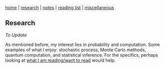 [home](./index.html)  |  [research](./research.html)  |  [notes](./notes.html)  |  [reading list](./reading_list.html)  |  [miscellaneous](./miscellaneous.html)

## Research

*To Update*

As mentioned before, my interest lies in probability and computation. Some examples of what I enjoy: stochastic process, Monte Carlo methods, quantum computation, and statistical inference. For the specifics, perhaps looking at [what I am reading/want to read](./reading_list.html) would help. 

